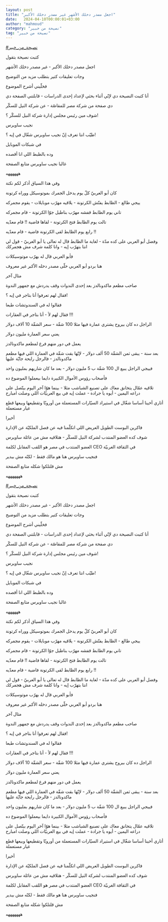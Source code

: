 ```yaml
---
layout: post
title: "اجعل مصدر دخلك الأشهر غير مصدر دخلك الأكبر"
date:   2024-04-10T00:00:01+03:00
author: "mahmoud"
category: "نصيحة من خبير"
tag: "نصيحة من خبير"
---
```



[<u>\#نصيحة\_من\_خبير</u>](https://www.facebook.com/hashtag/%D9%86%D8%B5%D9%8A%D8%AD%D8%A9_%D9%85%D9%86_%D8%AE%D8%A8%D9%8A%D8%B1?__eep__=6&__cft__%5b0%5d=AZUChJdKdBHeP8Cj4d2nvOxl7EXIjLpRIvBV9daP7Y5Vr9EnzArUAL1BVnsNcZyA2I4auYM_HH8JMK9hbUNUR2r1ayAj0XII4L2zRrsLHx0k3GWMk_agLh67b_dXM7SEUIgjbw-ePpyy3yAg9IBgKsHBqYmz1oGQDLwDFcNI7Rw571djXfO_H0gIlsuMfYlhkik&__tn__=*NK-R)




كتبت نصيحة بتقول

اجعل مصدر دخلك الأكبر - غير مصدر دخلك الأشهر

وجات تعليقات كتير بتطلب مزيد من التوضيح

فخلّيني أشرح الموضوع




أنا كتبت النصيحة دي لإنّي أثناء بحثي لإعداد إحدى
الدراسات - قابلتني الصفحة دي

دي صفحة من شركة مصر للمقاصّة - عن شركة النيل للسكّر




شوف مين رئيس مجلس إدارة شركة النيل للسكّر ؟!

نجيب ساويرس




طيّب انتا تعرف إنّ نجيب ساويرس شغّال في إيه ؟!

في شبكات الموبايل




وده بالظبط اللي انا أقصده

غالبا نجيب ساويرس متابع الصفحة

ههههههه




وفي هذا السياق أذكر لكم نكتة

كان أبو العربيّ كلّ يوم يدخل الجمرك بموتوسيكل ووراه
كرتونة

ييجي طالع - الظابط يفتّش الكرتونة - يلاقيه مهرّب
موبايلات - يقوم مجمركه




تاني يوم الظابط قفشه مهرّب بناطيل جوّا الكرتونة - قام
مجمركه




تالت يوم الظابط فتح الكرتونة - لقاها فاضية !! قام
معدّيه

رابع يوم الظابط لقى الكرتونة فاضية - قام معدّيه !!




وفضل أبو العربي على كده مدّة - لغاية ما الظابط قال له
تعالى يا أبو العربيّ - قول لي انتا بتهرّب إيه - وانا كلمة شرف مش
هجمركك

فأبو العربي قال له بهرّب موتوسيكلات




هنا بردو أبو العربي خلّى مصدر دخله الأكبر غير
معروف




مثال آخر

صاحب مطعم ماكدونالدز بعد إحدى الندوات وقف يدردش مع جمهور
الندوة

فقال لهم تعرفوا أنا بتاجر في إيه ؟!

فقالوا له في السندوتشات طبعا

فقال لهم لأ - أنا بتاجر في العقارات !!!




الراجل ده كان بيروح يشتري عمارة فيها مثلا 100 شقّة - سعر
الشقّة 10 آلاف دولار

يعني سعر العمارة مليون دولار

يعمل في دور منهم فرع لمطعم ماكدونالدز

بعد سنة - يبقى ثمن الشقّة 50 ألف دولار - لإنّها بقت شقّة في
العمارة اللي فيها مطعم ماكدونالدز - فالرجل رايحة جايّة عليها




فييجي الراجل يبيع ال 100 شقّة ب 5 مليون دولار - بعد ما
كان شاريهم بمليون واحد




فأصحاب رؤوس الأموال الكبيرة دايما بيعملوا الموضوع
ده

تلاقيه عمّال يتخانق معاك على تصنيع الشباشب مثلا - بينما
هوّا آخر اليوم بيتّصل على دراعه اليمين - أيوه يا جرادة - عملت إيه في بيع
العربيّات اللي وصلت امبارح




أتاري أخينا أساسا شغّال في استيراد السيّارات المستعملة من
أوروبّا وتقطيعها وبيعها قطع غيار مستعملة




أخيرا

فاكرين البوست الطويل العريض اللي اتكلّمنا فيه عن فصل
الملكيّة عن الإدارة

شوف كده العضو المنتدب لشركة النيل للسكّر - هتلاقيه مش من
عائلة ساويرس




العضو المنتدب في مصر هو اللقب المقابل لكلمة CEO
في الثقافة الغربيّة

فنجيب ساويرس هنا هو مالك فقط - لكنّه مش بيدير

مش قلتلكوا شكله متابع الصفحة

هههههههه

[<u>\#نصيحة\_من\_خبير</u>](https://www.facebook.com/hashtag/%D9%86%D8%B5%D9%8A%D8%AD%D8%A9_%D9%85%D9%86_%D8%AE%D8%A8%D9%8A%D8%B1?__eep__=6&__cft__%5b0%5d=AZWgUhPpZ6qH-4bKzTXU1ezEZugyBnhS5vl2hLdxAQlqTMxAsFsJHafNoAUNBbeA1xQ5q602vMup5vw2rl7UyjXA7ys6O-EcbdoHjTZLVg6P8BrNW1C8830AbKZyeasAUlth5hIGNnp_oazRSEZba9VlpYo5tCkqwf9PBlTDH1-HngymB6eC-HYOgQrITDFZjS4&__tn__=*NK-R)




كتبت نصيحة بتقول

اجعل مصدر دخلك الأكبر - غير مصدر دخلك الأشهر

وجات تعليقات كتير بتطلب مزيد من التوضيح

فخلّيني أشرح الموضوع




أنا كتبت النصيحة دي لإنّي أثناء بحثي لإعداد إحدى
الدراسات - قابلتني الصفحة دي

دي صفحة من شركة مصر للمقاصّة - عن شركة النيل للسكّر




شوف مين رئيس مجلس إدارة شركة النيل للسكّر ؟!

نجيب ساويرس




طيّب انتا تعرف إنّ نجيب ساويرس شغّال في إيه ؟!

في شبكات الموبايل




وده بالظبط اللي انا أقصده

غالبا نجيب ساويرس متابع الصفحة

ههههههه




وفي هذا السياق أذكر لكم نكتة

كان أبو العربيّ كلّ يوم يدخل الجمرك بموتوسيكل ووراه
كرتونة

ييجي طالع - الظابط يفتّش الكرتونة - يلاقيه مهرّب
موبايلات - يقوم مجمركه




تاني يوم الظابط قفشه مهرّب بناطيل جوّا الكرتونة - قام
مجمركه




تالت يوم الظابط فتح الكرتونة - لقاها فاضية !! قام
معدّيه

رابع يوم الظابط لقى الكرتونة فاضية - قام معدّيه !!




وفضل أبو العربي على كده مدّة - لغاية ما الظابط قال له
تعالى يا أبو العربيّ - قول لي انتا بتهرّب إيه - وانا كلمة شرف مش
هجمركك

فأبو العربي قال له بهرّب موتوسيكلات




هنا بردو أبو العربي خلّى مصدر دخله الأكبر غير
معروف




مثال آخر

صاحب مطعم ماكدونالدز بعد إحدى الندوات وقف يدردش مع جمهور
الندوة

فقال لهم تعرفوا أنا بتاجر في إيه ؟!

فقالوا له في السندوتشات طبعا

فقال لهم لأ - أنا بتاجر في العقارات !!!




الراجل ده كان بيروح يشتري عمارة فيها مثلا 100 شقّة - سعر
الشقّة 10 آلاف دولار

يعني سعر العمارة مليون دولار

يعمل في دور منهم فرع لمطعم ماكدونالدز

بعد سنة - يبقى ثمن الشقّة 50 ألف دولار - لإنّها بقت شقّة في
العمارة اللي فيها مطعم ماكدونالدز - فالرجل رايحة جايّة عليها




فييجي الراجل يبيع ال 100 شقّة ب 5 مليون دولار - بعد ما
كان شاريهم بمليون واحد




فأصحاب رؤوس الأموال الكبيرة دايما بيعملوا الموضوع
ده

تلاقيه عمّال يتخانق معاك على تصنيع الشباشب مثلا - بينما
هوّا آخر اليوم بيتّصل على دراعه اليمين - أيوه يا جرادة - عملت إيه في بيع
العربيّات اللي وصلت امبارح




أتاري أخينا أساسا شغّال في استيراد السيّارات المستعملة من
أوروبّا وتقطيعها وبيعها قطع غيار مستعملة




أخيرا

فاكرين البوست الطويل العريض اللي اتكلّمنا فيه عن فصل
الملكيّة عن الإدارة

شوف كده العضو المنتدب لشركة النيل للسكّر - هتلاقيه مش من
عائلة ساويرس




العضو المنتدب في مصر هو اللقب المقابل لكلمة CEO
في الثقافة الغربيّة

فنجيب ساويرس هنا هو مالك فقط - لكنّه مش بيدير

مش قلتلكوا شكله متابع الصفحة

هههههههه
